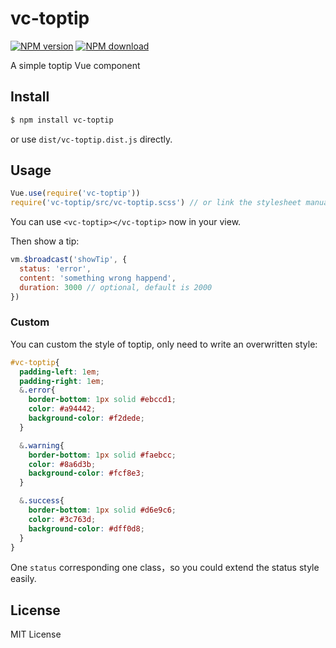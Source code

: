 # vc-toptip
[![NPM version](https://img.shields.io/npm/v/runfile.svg?style=flat-square)](https://www.npmjs.com/package/vc-toptip)
[![NPM download](https://img.shields.io/npm/dm/runfile.svg?style=flat-square)](https://www.npmjs.com/package/vc-toptip)

A simple toptip Vue component

## Install

```bash
$ npm install vc-toptip
```
or use `dist/vc-toptip.dist.js` directly.

## Usage

```javascript
Vue.use(require('vc-toptip'))
require('vc-toptip/src/vc-toptip.scss') // or link the stylesheet manually if you are not using webpack
```

You can use `<vc-toptip></vc-toptip>` now in your view.

Then show a tip: 

```javascript
vm.$broadcast('showTip', {
  status: 'error',
  content: 'something wrong happend',
  duration: 3000 // optional, default is 2000
})
```

### Custom

You can custom the style of toptip, only need to write an overwritten style:

```scss
#vc-toptip{
  padding-left: 1em;
  padding-right: 1em;
  &.error{
    border-bottom: 1px solid #ebccd1;
    color: #a94442;
    background-color: #f2dede;
  }

  &.warning{
    border-bottom: 1px solid #faebcc;
    color: #8a6d3b;
    background-color: #fcf8e3;
  }

  &.success{
    border-bottom: 1px solid #d6e9c6;
    color: #3c763d;
    background-color: #dff0d8;
  }
}
```
One `status` corresponding one class，so you could extend the status style easily.

## License

MIT License